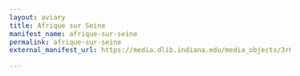 ```yaml
---
layout: aviary
title: Afrique sur Seine
manifest_name: afrique-sur-seine
permalink: afrique-sur-seine
external_manifest_url: https://media.dlib.indiana.edu/media_objects/3r075k73g/manifest.json

---
```

<!-- Add an essay or interpretive material below this line,
using HTML or markdown.  Do not modify this file above this line -->
